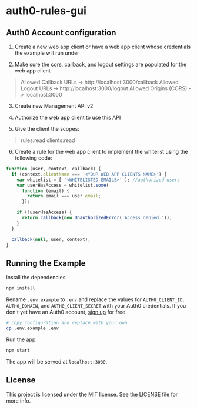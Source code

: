 # auth0-rules-gui

## Auth0 Account configuration

1. Create a new web app client or have a web app client whose credentials the example will run under

2. Make sure the cors, callback, and logout settings are populated for the web app client
> Allowed Callback URLs -> http://localhost:3000/callback
> Allowed Logout URLs -> http://localhost:3000/logout
> Allowed Origins (CORS) -> localhost:3000

3. Create new Management API v2

4. Authorize the web app client to use this API

5. Give the client the scopes: 
> rules:read
> clients:read

6. Create a rule for the web app client to implement the whitelist using the following code:

```javascript
function (user, context, callback) {
  if (context.clientName === '<YOUR WEB APP CLIENTS NAME>') {
    var whitelist = [ '<WHITELISTED EMAILS>' ]; //authorized users
    var userHasAccess = whitelist.some(
      function (email) {
        return email === user.email;
      });

    if (!userHasAccess) {
      return callback(new UnauthorizedError('Access denied.'));
    }
  }

  callback(null, user, context);
}
```

## Running the Example

Install the dependencies.

```bash
npm install
```

Rename `.env.example` to `.env` and replace the values for `AUTH0_CLIENT_ID`, `AUTH0_DOMAIN`, and `AUTH0_CLIENT_SECRET` with your Auth0 credentials. If you don't yet have an Auth0 account, [sign up](https://auth0.com/signup) for free.

```bash
# copy configuration and replace with your own
cp .env.example .env
```

Run the app.

```bash
npm start
```

The app will be served at `localhost:3000`.

## License

This project is licensed under the MIT license. See the [LICENSE](LICENSE) file for more info.
